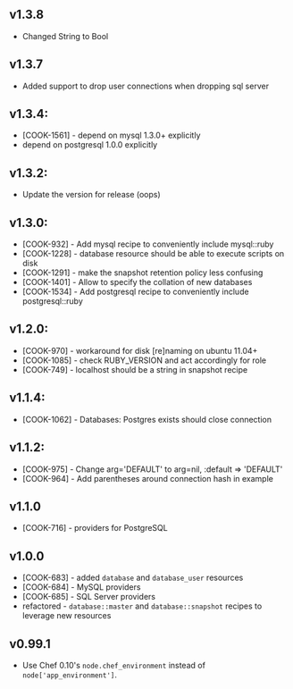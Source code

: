 ## v1.3.8
* Changed String to Bool
## v1.3.7
* Added support to drop user connections when dropping sql server

## v1.3.4:

* [COOK-1561] - depend on mysql 1.3.0+ explicitly
* depend on postgresql 1.0.0 explicitly

## v1.3.2:

* Update the version for release (oops)

## v1.3.0:

* [COOK-932] - Add mysql recipe to conveniently include mysql::ruby
* [COOK-1228] - database resource should be able to execute scripts on disk
* [COOK-1291] - make the snapshot retention policy less confusing
* [COOK-1401] - Allow to specify the collation of new databases
* [COOK-1534] - Add postgresql recipe to conveniently include postgresql::ruby

## v1.2.0:

* [COOK-970] - workaround for disk [re]naming on ubuntu 11.04+
* [COOK-1085] - check RUBY_VERSION and act accordingly for role
* [COOK-749] - localhost should be a string in snapshot recipe

## v1.1.4:

* [COOK-1062] - Databases: Postgres exists should close connection

## v1.1.2:

* [COOK-975] - Change arg='DEFAULT' to arg=nil, :default => 'DEFAULT'
* [COOK-964] - Add parentheses around connection hash in example

## v1.1.0

* [COOK-716] - providers for PostgreSQL

## v1.0.0

* [COOK-683] - added `database` and `database_user` resources
* [COOK-684] - MySQL providers
* [COOK-685] - SQL Server providers
* refactored - `database::master` and `database::snapshot` recipes to leverage new resources

## v0.99.1

* Use Chef 0.10's `node.chef_environment` instead of `node['app_environment']`.
